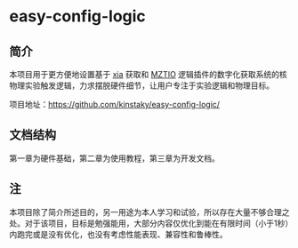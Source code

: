 # easy-config-logic

## 简介

本项目用于更方便地设置基于 [xia](https://xia.com) 获取和 [MZTIO](https://xia.com/products/mz-trigio/) 逻辑插件的数字化获取系统的核物理实验触发逻辑，力求摆脱硬件细节，让用户专注于实验逻辑和物理目标。

项目地址：https://github.com/kinstaky/easy-config-logic/



## 文档结构

第一章为硬件基础，第二章为使用教程，第三章为开发文档。



## 注

本项目除了简介所述目的，另一用途为本人学习和试验，所以存在大量不够合理之处。对于该项目，目标是勉强能用，大部分内容仅优化到能在有限时间（小于1秒）内跑完或是没有优化，也没有考虑性能表现、兼容性和鲁棒性。